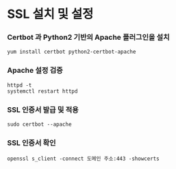 # SSL 설치 및 설정

### Certbot 과 Python2 기반의 Apache 플러그인을 설치
```
yum install certbot python2-certbot-apache
```

### Apache 설정 검증
```
httpd -t
systemctl restart httpd
```

### SSL 인증서 발급 및 적용
```
sudo certbot --apache
```

### SSL 인증서 확인
```
openssl s_client -connect 도메인 주소:443 -showcerts
```
